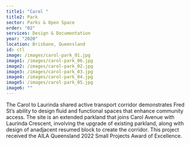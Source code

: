 ```yaml
---
title1: "Carol "
title2: Park
sector: Parks & Open Space
order: "02"
services: Design & Documentation
year: "2020"
location: Brisbane, Queensland
id: ctl
image: /images/carol-park_01.jpg
image1: /images/carol-park_06.jpg
image2: /images/carol-park_02.jpg
image3: /images/carol-park_03.jpg
image4: /images/carol-park_04.jpg
image5: /images/carol-park_05.jpg
image6: ""
---
```

The Carol to Laurinda shared active transport corridor demonstrates
Fred St’s ability to design fluid and functional spaces that enhance community access. The site is an extended parkland that joins Carol Avenue with Laurinda Crescent, involving the upgrade of existing parkland, along with design of anadjacent resumed block to create the corridor. This project received the AILA Queensland 2022 Small Projects Award of Excellence.